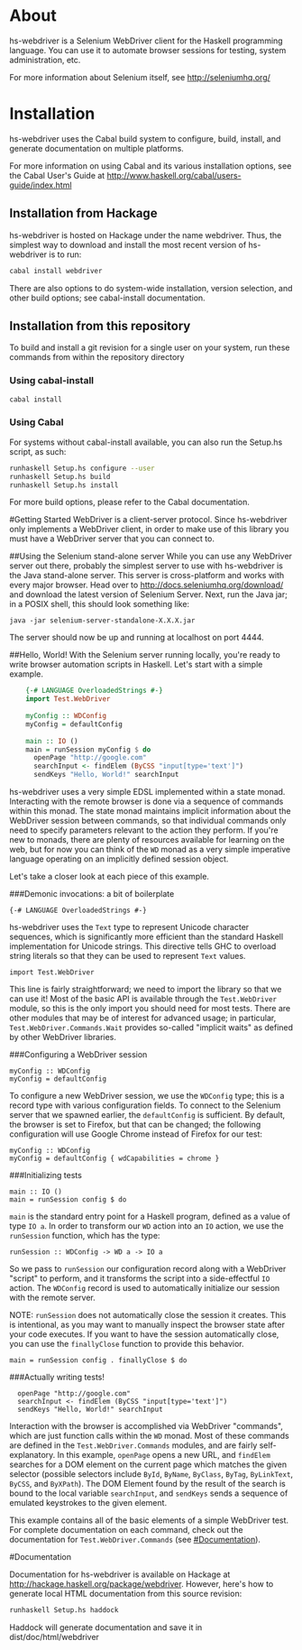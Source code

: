 # About
hs-webdriver is a Selenium WebDriver client for the Haskell programming language. You can use it to automate browser sessions for testing, system administration, etc.

For more information about Selenium itself, see http://seleniumhq.org/

# Installation
hs-webdriver uses the Cabal build system to configure, build, install, and generate documentation on multiple platforms.

For more information on using Cabal and its various installation options, see the Cabal User's Guide at http://www.haskell.org/cabal/users-guide/index.html

## Installation from Hackage
hs-webdriver is hosted on Hackage under the name webdriver. Thus, the simplest way to download and install the most recent version of hs-webdriver is to run:

```sh
cabal install webdriver
```
There are also options to do system-wide installation, version selection, and other build options; see cabal-install documentation.

## Installation from this repository

To build and install a git revision for a single user on your system, run these commands from within the repository directory


### Using cabal-install

```sh
cabal install
```

### Using Cabal

For systems without cabal-install available, you can also run the Setup.hs
script, as such:

```sh
runhaskell Setup.hs configure --user
runhaskell Setup.hs build
runhaskell Setup.hs install
```

For more build options, please refer to the Cabal documentation.


#Getting Started
WebDriver is a client-server protocol. Since hs-webdriver only implements a WebDriver client, in order to make use of this library you must have a WebDriver server that you can connect to.

##Using the Selenium stand-alone server
While you can use any WebDriver server out there, probably the simplest server to use with hs-webdriver is the Java stand-alone server. This server is cross-platform and works with every major browser. Head over to http://docs.seleniumhq.org/download/ and download the latest version of Selenium Server. Next, run the Java jar; in a POSIX shell, this should look something like:

    java -jar selenium-server-standalone-X.X.X.jar

The server should now be up and running at localhost on port 4444.

##Hello, World!
With the Selenium server running locally, you're ready to write browser automation scripts in Haskell. Let's start with a simple example.
```hs
    {-# LANGUAGE OverloadedStrings #-}
    import Test.WebDriver
    
    myConfig :: WDConfig
    myConfig = defaultConfig
    
    main :: IO ()
    main = runSession myConfig $ do
      openPage "http://google.com"
      searchInput <- findElem (ByCSS "input[type='text']")
      sendKeys "Hello, World!" searchInput
```
hs-webdriver uses a very simple EDSL implemented within a state monad. Interacting with the remote browser is done via a sequence of commands within this monad. The state monad maintains implicit information about the WebDriver session between commands, so that individual commands only need to specify parameters relevant to the action they perform. If you're new to monads, there are plenty of resources available for learning on the web, but for now you can think of the  `WD` monad as a very simple imperative language operating on an implicitly defined session object.

Let's take a closer look at each piece of this example.

###Demonic invocations: a bit of boilerplate

    {-# LANGUAGE OverloadedStrings #-}

hs-webdriver uses the `Text` type to represent Unicode character sequences, which is significantly more efficient than the standard Haskell implementation for Unicode strings. This directive tells GHC to overload string literals so that they can be used to represent `Text` values.

    import Test.WebDriver

This line is fairly straightforward; we need to import the library so that we can use it! Most of the basic API is available through the `Test.WebDriver` module, so this is the only import you should need for most tests. There are other modules that may be of interest for advanced usage; in particular, `Test.WebDriver.Commands.Wait` provides so-called "implicit waits" as defined by other WebDriver libraries.

###Configuring a WebDriver session

    myConfig :: WDConfig
    myConfig = defaultConfig
   
To configure a new WebDriver session, we use the `WDConfig` type; this is a record type with various configuration fields. To connect to the Selenium server that we spawned earlier, the `defaultConfig` is sufficient. By default, the browser is set to Firefox, but that can be changed; the following configuration will use Google Chrome instead of Firefox for our test:

    myConfig :: WDConfig
    myConfig = defaultConfig { wdCapabilities = chrome }
 
###Initializing tests

    main :: IO ()
    main = runSession config $ do

`main` is the standard entry point for a Haskell program, defined as a value of type `IO a`. In order to transform our `WD` action into an `IO` action, we use the `runSession` function, which has the type:

    runSession :: WDConfig -> WD a -> IO a
 
So we pass to `runSession` our configuration record along with a WebDriver "script" to perform, and it transforms the script into a side-effectful `IO` action. The `WDConfig` record is used to automatically initialize our session with the remote server.

NOTE: `runSession` does not automatically close the session it creates. This is intentional, as you may want to manually inspect the browser state after your code executes. If you want to have the session automatically close, you can use the `finallyClose` function to provide this behavior.

    main = runSession config . finallyClose $ do


###Actually writing tests!

      openPage "http://google.com"
      searchInput <- findElem (ByCSS "input[type='text']")
      sendKeys "Hello, World!" searchInput

Interaction with the browser is accomplished via WebDriver "commands", which are just function calls within the `WD` monad. Most of these commands are defined in the `Test.WebDriver.Commands` modules, and are fairly self-explanatory. In this example, `openPage` opens a new URL, and `findElem` searches for a DOM element on the current page which matches the given selector (possible selectors include `ById`, `ByName`, `ByClass`, `ByTag`, `ByLinkText`, `ByCSS`, and `ByXPath`). The DOM Element found by the result of the search is bound to the local variable `searchInput`, and `sendKeys` sends a sequence of emulated keystrokes to the given element.

This example contains all of the basic elements of a simple WebDriver test. For complete documentation on each command, check out the documentation for `Test.WebDriver.Commands` (see [#Documentation](Documentation)).


#Documentation

Documentation for hs-webdriver is available on Hackage at <http://hackage.haskell.org/package/webdriver>. However, here's how to generate local HTML documentation from this source revision:

```sh
runhaskell Setup.hs haddock
```

Haddock will generate documentation and save it in dist/doc/html/webdriver


